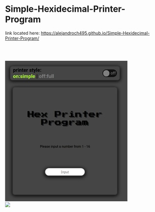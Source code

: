 # Simple-Hexidecimal-Printer-Program
link located here:
      https://alejandroch495.github.io/Simple-Hexidecimal-Printer-Program/<br><br><br><br>
      
      
<img src="https://raw.githubusercontent.com/alejandroch495/Simple-Hexidecimal-Printer-Program/master/image.png" width="400"  />
<br>


<img src="https://media.discordapp.net/attachments/443988975364079619/779206711549886494/Screenshot_20201119-204116_Firefox.jpg" width="400"  />
